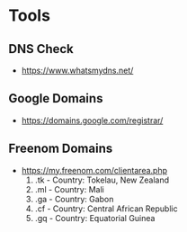# Tools

## DNS Check
- https://www.whatsmydns.net/

## Google Domains
- https://domains.google.com/registrar/

## Freenom Domains
- https://my.freenom.com/clientarea.php
  1. .tk - Country: Tokelau, New Zealand
  2. .ml - Country: Mali
  3. .ga - Country: Gabon
  4. .cf - Country: Central African Republic
  5. .gq - Country: Equatorial Guinea
